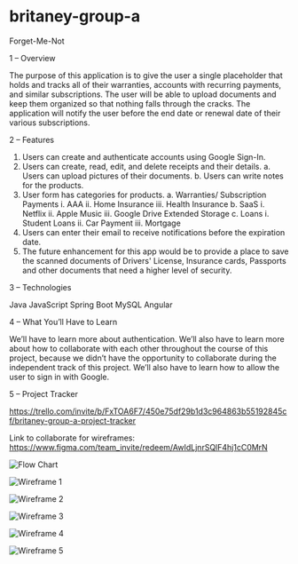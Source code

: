 # britaney-group-a

Forget-Me-Not

1 – Overview

The purpose of this application is to give the user a single placeholder that holds and tracks all of their warranties, accounts with recurring payments, and similar subscriptions. The user will be able to upload documents and keep them organized so that nothing falls through the cracks. The application will notify the user before the end date or renewal date of their various subscriptions.

2 – Features

  1. Users can create and authenticate accounts using Google Sign-In.
  2. Users can create, read, edit, and delete receipts and their details.
    a. Users can upload pictures of their documents.
    b. Users can write notes for the products.
  3. User form has categories for products.
    a. Warranties/ Subscription Payments
      i. AAA
      ii. Home Insurance
      iii. Health Insurance
    b. SaaS
      i. Netflix
      ii. Apple Music
      iii. Google Drive Extended Storage
    c. Loans
      i. Student Loans
      ii. Car Payment
      iii. Mortgage
  4. Users can enter their email to receive notifications before the expiration date.
  5. The future enhancement for this app would be to provide a place to save the scanned documents of Drivers' License, Insurance cards, Passports and other documents that need a higher level of security.

3 – Technologies

Java
JavaScript
Spring Boot
MySQL
Angular

4 – What You’ll Have to Learn

We’ll have to learn more about authentication. We’ll also have to learn more about how to collaborate with each other throughout the course of this project, because we didn’t have the opportunity to collaborate during the independent track of this project. We’ll also have to learn how to allow the user to sign in with Google.

5 – Project Tracker

https://trello.com/invite/b/FxTOA6F7/450e75df29b1d3c964863b55192845cf/britaney-group-a-project-tracker 

Link to collaborate for wireframes:
https://www.figma.com/team_invite/redeem/AwIdLjnrSQlF4hj1cC0MrN

![Flow Chart](https://user-images.githubusercontent.com/78583055/128790306-278b48fe-c507-45fa-be42-ed5e7114f022.PNG)

![Wireframe 1](https://user-images.githubusercontent.com/78583055/128790354-5156021c-5349-4f28-b8f6-6e4c5cd600e9.PNG)

![Wireframe 2](https://user-images.githubusercontent.com/78583055/128790391-44e20eaa-c211-49ed-ba05-c3bb651f1731.PNG)

![Wireframe 3](https://user-images.githubusercontent.com/78583055/128790426-1038dd48-a12a-4463-b64a-854708ac5d31.PNG)

![Wireframe 4](https://user-images.githubusercontent.com/78583055/128790465-a3e3ba88-a585-45ed-b06a-caf49e744518.PNG)

![Wireframe 5](https://user-images.githubusercontent.com/78583055/128790528-407620c7-8b1b-4ef1-8356-7bf4e583b2d0.PNG)
